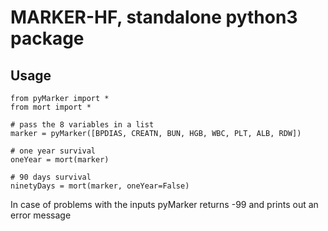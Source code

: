 # MARKER-HF, standalone python3 package

## Usage
```
from pyMarker import *
from mort import *

# pass the 8 variables in a list
marker = pyMarker([BPDIAS, CREATN, BUN, HGB, WBC, PLT, ALB, RDW])

# one year survival
oneYear = mort(marker)

# 90 days survival
ninetyDays = mort(marker, oneYear=False)
```

In case of problems with the inputs pyMarker returns -99 and prints out an error message